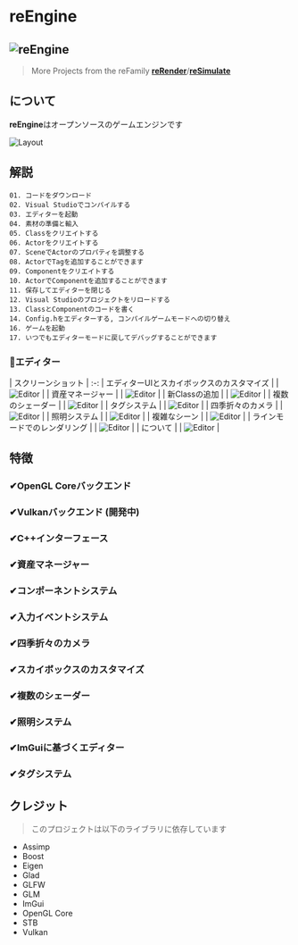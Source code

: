 # reEngine
![reEngine](reEngine.png)
---
> More Projects from the reFamily [**reRender**](https://github.com/GZhonghui/reRender)/[**reSimulate**](https://github.com/GZhonghui/reSimulate)

## について
**reEngine**はオープンソースのゲームエンジンです

![Layout](Layout.png)

## 解説
```
01. コードをダウンロード
02. Visual Studioでコンパイルする
03. エディターを起動
04. 素材の準備と輸入
05. Classをクリエイトする
06. Actorをクリエイトする
07. SceneでActorのプロパティを調整する
08. ActorでTagを追加することができます
09. Componentをクリエイトする
10. ActorでComponentを追加することができます
11. 保存してエディターを閉じる
12. Visual Studioのプロジェクトをリロードする
13. ClassとComponentのコードを書く
14. Config.hをエディターする, コンパイルゲームモードへの切り替え
16. ゲームを起動
17. いつでもエディターモードに戻してデバッグすることができます
```

### 🚩エディター
| スクリーンショット |
:-:
| エディターUIとスカイボックスのカスタマイズ |
| ![Editor](Editor_01.gif) |
| 資産マネージャー |
| ![Editor](Editor_02.gif) |
| 新Classの追加 |
| ![Editor](Editor_03.gif) |
| 複数のシェーダー |
| ![Editor](Editor_04.gif) |
| タグシステム |
| ![Editor](Editor_05.gif) |
| 四季折々のカメラ |
| ![Editor](Editor_06.gif) |
| 照明システム |
| ![Editor](Editor_07.gif) |
| 複雑なシーン |
| ![Editor](Editor_08.gif) |
| ラインモードでのレンダリング |
| ![Editor](Editor_09.png) |
| について |
| ![Editor](Editor_10.png) |

## 特徴
### ✔OpenGL Coreバックエンド
### ✔Vulkanバックエンド (開発中)
### ✔C++インターフェース
### ✔資産マネージャー
### ✔コンポーネントシステム
### ✔入力イベントシステム
### ✔四季折々のカメラ
### ✔スカイボックスのカスタマイズ
### ✔複数のシェーダー
### ✔照明システム
### ✔ImGuiに基づくエディター
### ✔タグシステム

## クレジット
> このプロジェクトは以下のライブラリに依存しています
* Assimp
* Boost
* Eigen
* Glad
* GLFW
* GLM
* ImGui
* OpenGL Core
* STB
* Vulkan
